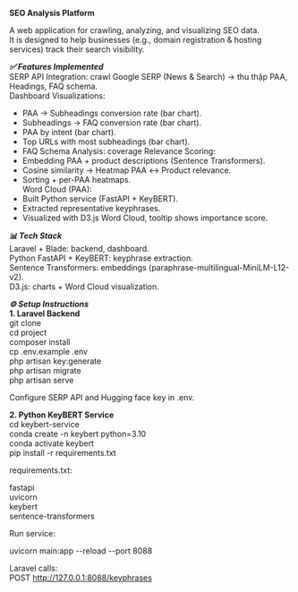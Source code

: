 **SEO Analysis Platform**  

A web application for crawling, analyzing, and visualizing SEO data.  
It is designed to help businesses (e.g., domain registration & hosting services) track their search visibility.  
  
***✅ Features Implemented***  
SERP API Integration: crawl Google SERP (News & Search) → thu thập PAA, Headings, FAQ schema.  
Dashboard Visualizations:  
- PAA → Subheadings conversion rate (bar chart).  
- Subheadings → FAQ conversion rate (bar chart).  
- PAA by intent (bar chart).  
- Top URLs with most subheadings (bar chart).  
- FAQ Schema Analysis: coverage
Relevance Scoring:   
- Embedding PAA + product descriptions (Sentence Transformers).  
- Cosine similarity → Heatmap PAA ↔ Product relevance.  
- Sorting + per-PAA heatmaps.  
Word Cloud (PAA):  
- Built Python service (FastAPI + KeyBERT).  
- Extracted representative keyphrases.  
- Visualized with D3.js Word Cloud, tooltip shows importance score.

***📊 Tech Stack***  
Laravel + Blade: backend, dashboard.  
Python FastAPI + KeyBERT: keyphrase extraction.  
Sentence Transformers: embeddings (paraphrase-multilingual-MiniLM-L12-v2).  
D3.js: charts + Word Cloud visualization.  
  
***⚙️ Setup Instructions***  
**1. Laravel Backend**  
git clone <repo-url>  
cd project  
composer install  
cp .env.example .env  
php artisan key:generate  
php artisan migrate  
php artisan serve

Configure SERP API and Hugging face key in .env.  

**2. Python KeyBERT Service**  
cd keybert-service  
conda create -n keybert python=3.10  
conda activate keybert  
pip install -r requirements.txt  


requirements.txt:  
  
fastapi  
uvicorn  
keybert  
sentence-transformers  


Run service:  

uvicorn main:app --reload --port 8088  


Laravel calls:  
POST http://127.0.0.1:8088/keyphrases
